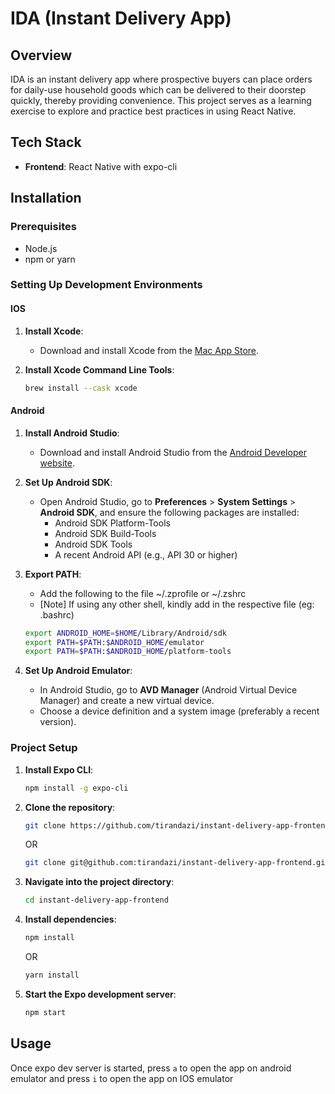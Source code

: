 # IDA (Instant Delivery App)

## Overview

IDA is an instant delivery app where prospective buyers can place orders for daily-use household goods which can be delivered to their doorstep quickly, thereby providing convenience. This project serves as a learning exercise to explore and practice best practices in using React Native.

## Tech Stack

- **Frontend**: React Native with expo-cli

## Installation

### Prerequisites

- Node.js
- npm or yarn

### Setting Up Development Environments

#### IOS

1. **Install Xcode**:
   - Download and install Xcode from the [Mac App Store](https://apps.apple.com/us/app/xcode/id497799835).

2. **Install Xcode Command Line Tools**:

     ```bash
     brew install --cask xcode
     ```

#### Android

1. **Install Android Studio**:
   - Download and install Android Studio from the [Android Developer website](https://developer.android.com/studio).

2. **Set Up Android SDK**:
   - Open Android Studio, go to **Preferences** > **System Settings** > **Android SDK**, and ensure the following packages are installed:
     - Android SDK Platform-Tools
     - Android SDK Build-Tools
     - Android SDK Tools
     - A recent Android API (e.g., API 30 or higher)

3. **Export PATH**:
    - Add the following to the file ~/.zprofile or ~/.zshrc
    - [Note] If using any other shell, kindly add in the respective file (eg: .bashrc)

    ```bash
    export ANDROID_HOME=$HOME/Library/Android/sdk
    export PATH=$PATH:$ANDROID_HOME/emulator
    export PATH=$PATH:$ANDROID_HOME/platform-tools
    ```

4. **Set Up Android Emulator**:
   - In Android Studio, go to **AVD Manager** (Android Virtual Device Manager) and create a new virtual device.
   - Choose a device definition and a system image (preferably a recent version).

### Project Setup

1. **Install Expo CLI**:

    ```bash
    npm install -g expo-cli
    ```

2. **Clone the repository**:

    ```bash
    git clone https://github.com/tirandazi/instant-delivery-app-frontend.git
    ```

    OR

    ```bash
    git clone git@github.com:tirandazi/instant-delivery-app-frontend.git
    ```

3. **Navigate into the project directory**:

    ```bash
    cd instant-delivery-app-frontend
    ```

4. **Install dependencies**:

    ```bash
    npm install
    ```

    OR

    ```bash
    yarn install
    ```

5. **Start the Expo development server**:

    ```bash
    npm start
    ```

## Usage

Once expo dev server is started, press `a` to open the app on android emulator and press `i` to open the app on IOS emulator
